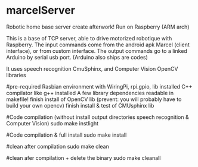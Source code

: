 # marcelServer
Robotic home base server create afterwork! Run on Raspberry (ARM arch)

This is a base of TCP server, able to drive motorized robotique with Raspberry.
The input commands come from the android apk Marcel (client interface), or from custom interface.
The output commands go to a linked Arduino by serial usb port. (Arduino also ships are codes)

It uses speech recognition CmuSphinx, and Computer Vision OpenCV libraries

#pre-required
Rasbian environment with WiringPi, rpi.gpio, lib installed
C++ compilator like g++ installed
A few library dependencies readable in makefile!
finish install of OpenCV lib (prevent: you will probably have to build your own opencv)
finish install & test of CMUsphinx lib

#Code compilation (without install output directories speech recognition & Computer Vision)
sudo make instlight

#Code compilation & full install
sudo make install

#clean after compilation
sudo make clean

#clean afer compilation + delete the binary
sudo make cleanall


